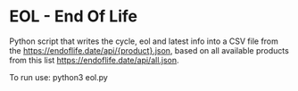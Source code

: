 # EOL - End Of Life

Python script that writes the cycle, eol and latest info into a CSV file from the https://endoflife.date/api/{product}.json, based on all available products from this list https://endoflife.date/api/all.json.

To run use:
python3 eol.py
